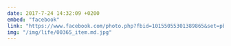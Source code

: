 ```yaml
---
date: 2017-7-24 14:32:09 +0200
embed: "facebook"
link: "https://www.facebook.com/photo.php?fbid=10155055301389865&set=pb.580174864.-2207520000.1507208273.&type=3&theater"
img: "/img/life/00365_item.md.jpg"
---
```

